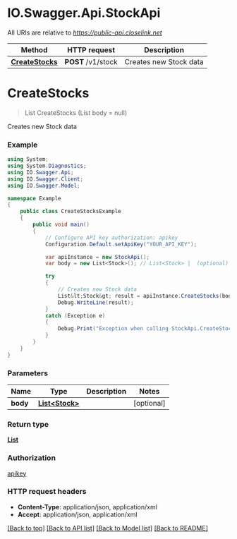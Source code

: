 # IO.Swagger.Api.StockApi

All URIs are relative to *https://public-api.closelink.net*

Method | HTTP request | Description
------------- | ------------- | -------------
[**CreateStocks**](StockApi.md#createstocks) | **POST** /v1/stock | Creates new Stock data


<a name="createstocks"></a>
# **CreateStocks**
> List<Stock> CreateStocks (List<Stock> body = null)

Creates new Stock data

### Example
```csharp
using System;
using System.Diagnostics;
using IO.Swagger.Api;
using IO.Swagger.Client;
using IO.Swagger.Model;

namespace Example
{
    public class CreateStocksExample
    {
        public void main()
        {
            // Configure API key authorization: apikey
            Configuration.Default.setApiKey("YOUR_API_KEY");

            var apiInstance = new StockApi();
            var body = new List<Stock>(); // List<Stock> |  (optional) 

            try
            {
                // Creates new Stock data
                List&lt;Stock&gt; result = apiInstance.CreateStocks(body);
                Debug.WriteLine(result);
            }
            catch (Exception e)
            {
                Debug.Print("Exception when calling StockApi.CreateStocks: " + e.Message );
            }
        }
    }
}
```

### Parameters

Name | Type | Description  | Notes
------------- | ------------- | ------------- | -------------
 **body** | [**List&lt;Stock&gt;**](Stock.md)|  | [optional] 

### Return type

[**List<Stock>**](Stock.md)

### Authorization

[apikey](../README.md#apikey)

### HTTP request headers

 - **Content-Type**: application/json, application/xml
 - **Accept**: application/json, application/xml

[[Back to top]](#) [[Back to API list]](../README.md#documentation-for-api-endpoints) [[Back to Model list]](../README.md#documentation-for-models) [[Back to README]](../README.md)

